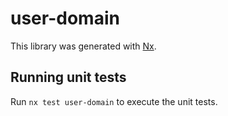 # user-domain

This library was generated with [Nx](https://nx.dev).

## Running unit tests

Run `nx test user-domain` to execute the unit tests.
